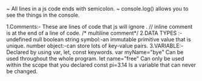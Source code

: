 ~ All lines in a js code ends with semicolon.
~ console.log() allows you to see the things in the console.



1.Comments:-
These are lines of code that js will ignore . 
// inline comment is at the end of a line of code.
/* multiline comment*/
2.DATA TYPES :-
undefined
null
boolean
string
symbol:-an immutable primitive value that is unique.
number
object:-can store lots of key-value pairs.
3.VARIABLE:-Declared by using var, let, const keywords.
var myName="bye"  Can be used throughout the whole program.
let name="free"   Can only be used within the scope that you declared
const pi=3.14     Is a variable that can never be changed.

